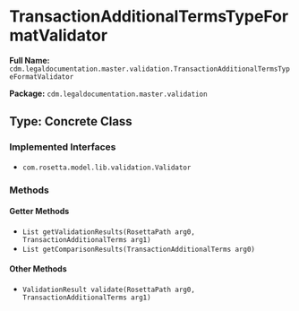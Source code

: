 # TransactionAdditionalTermsTypeFormatValidator

**Full Name:** `cdm.legaldocumentation.master.validation.TransactionAdditionalTermsTypeFormatValidator`

**Package:** `cdm.legaldocumentation.master.validation`

## Type: Concrete Class

### Implemented Interfaces

- `com.rosetta.model.lib.validation.Validator`

### Methods

#### Getter Methods

- `List getValidationResults(RosettaPath arg0, TransactionAdditionalTerms arg1)`
- `List getComparisonResults(TransactionAdditionalTerms arg0)`

#### Other Methods

- `ValidationResult validate(RosettaPath arg0, TransactionAdditionalTerms arg1)`


